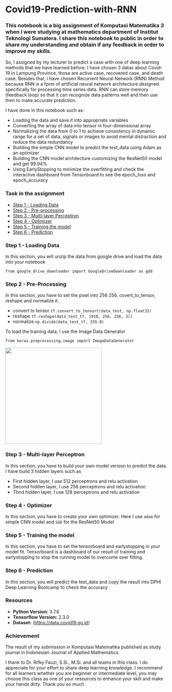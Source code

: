 # Covid19-Prediction-with-RNN
### This notebook is a big assignment of Komputasi Matematika 3 when I were studying at mathematics department of Institut Teknologi Sumatera. I share this notebook to public in order to share my understanding and obtain if any feedback in order to improve my skills.

So, I assigned by my lecturer to predict a case with one of deep learning methods that we have learned before. I have chosen 3 datas about Covid-19 in Lampung Province, those are active case, recovered case, and death case. Besides that, i have chosen Recurrent Neural Network (RNN) Method because RNN is a fprm of artificial neural network architecture designed specifically for processing time series data. RNN can store memory (feedback loop) so that it can recognize data patterns well and then use then to make accurate prediction.

I have done in this notebook such as:
- Loading the data and save it into appropriate variables
- Converting the array of data into tensor in four-dimensional array
- Normalizing the data from 0 to 1 to achieve consistency in dynamic range for a set of data, signals or images to avoid mental distraction and reduce the data redundancy
- Building the simple CNN model to predict the test_data using Adam as an optimizer
- Building the CNN model architecture customizing the ResNet50 model and get 99.94% 
- Using EarlyStopping to minimize the overfitting and check the interactive dashboard from Tensorboard to see the epoch_loss and epoch_accuracy

### Task in the assignment
- [Step 1 - Loading Data](#step-1---loading-data)
- [Step 2 - Pre-processing](#step-2---pre-processing)
- [Step 3 - Multi-layer Perceptron](#step-3---multi-layer-perceptron)
- [Step 4 - Optimizer](#step-4---optimizer)
- [Step 5 - Training the model](#step-5---training-the-model)
- [Step 6 - Prediction](#step-6---predictions)

### Step 1 - Loading Data
In this section, you will unzip the data from google drive and load the data into your notebook
```
from google_drive_downloader import GoogleDriveDownloader as gdd
```

### Step 2 - Pre-Processing
In this section, you have to set the pixel into 256 256, covert_to_tensor, reshape and normalize it.
- convert to tensor `tf.convert_to_tensort(data_test, np.float32)`
- reshape `tf.reshape(data_test_tf, [910, 256, 256, 3])`
- normalize `np.divide(data_test_tf, 255.0)`

To load the training data, I use the Image Data Generator 
```
from keras.preprocessing.image import ImageDataGenerator
```
<img src="image/farfalla.png" width="300" >

### Step 3 - Multi-layer Perceptron
In this section, you have to build your own model version to predict the data. I have build 3 hidden layers such as
- First hidden layer, I use 512 perceptrons and relu activation
- Second hidden layer, I use 256 perceptrons and relu activation
- Third hidden layer, I use 128 perceptrons and relu activation

### Step 4 - Optimizer
In this section, you have to create your own optimizer.
Here I use `adam` for simple CNN model and `SGD` for the ResNet50 Model

### Step 5 - Training the model
In this section, you have to set the tensorboard and earlystopping in your model fit. Tensorboard is a dashboard of our result of training and earlystopping to stop the running model to overcome over fitting.

### Step 6 - Prediction
In this section, you will predict the test_data and copy the result into DPHI Deep Learning Bootcamp to check the accuracy

### Resources
- **Python Version:** 3.7.6
- **Tensorflow Version:** 2.3.0
- **Dataset:** (https://data.covid19.go.id)

### Achievement
The result of my submission in Komputasi Matematika published as study journal in Indonesian Journal of Applied Mathematics. 

I thank to Dr. Rifky Fauzi, S.Si., M.Si. and all teams in this class. I do appreciate for your effort to share deep learning knowledge. I recommend for all learners whether you are beginner or intermediate level, you may choose this class as one of your resources to enhance your skill and make your hands dirty. Thank you so much.
